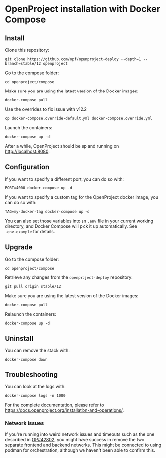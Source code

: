 # OpenProject installation with Docker Compose

## Install

Clone this repository:

    git clone https://github.com/opf/openproject-deploy --depth=1 --branch=stable/12 openproject

Go to the compose folder:

    cd openproject/compose

Make sure you are using the latest version of the Docker images:

    docker-compose pull

Use the overrides to fix issue with v12.2

    cp docker-compose.override-default.yml docker-compose.override.yml

Launch the containers:

    docker-compose up -d

After a while, OpenProject should be up and running on <http://localhost:8080>.

## Configuration

If you want to specify a different port, you can do so with:

    PORT=4000 docker-compose up -d

If you want to specify a custom tag for the OpenProject docker image, you can do so with:

    TAG=my-docker-tag docker-compose up -d

You can also set those variables into an `.env` file in your current working
directory, and Docker Compose will pick it up automatically. See `.env.example`
for details.

## Upgrade

Go to the compose folder:

    cd openproject/compose

Retrieve any changes from the `openproject-deploy` repository:

    git pull origin stable/12

Make sure you are using the latest version of the Docker images:

    docker-compose pull

Relaunch the containers:

    docker-compose up -d

## Uninstall

You can remove the stack with:

    docker-compose down

## Troubleshooting

You can look at the logs with:

    docker-compose logs -n 1000

For the complete documentation, please refer to https://docs.openproject.org/installation-and-operations/.

### Network issues

If you're running into weird network issues and timeouts such as the one described in [OP#42802](https://community.openproject.org/work_packages/42802), you might have success in remove the two separate frontend and backend networks. This might be connected to using podman for orchestration, although we haven't been able to confirm this.
